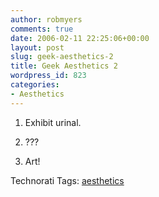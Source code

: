 ```yaml
---
author: robmyers
comments: true
date: 2006-02-11 22:25:06+00:00
layout: post
slug: geek-aesthetics-2
title: Geek Aesthetics 2
wordpress_id: 823
categories:
- Aesthetics
---
```


  
1. Exhibit urinal.  
  
2. ???  
  
3. Art!  


  


Technorati Tags: [aesthetics](http://www.technorati.com/tag/aesthetics)

  


